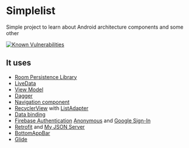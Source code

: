 # Simplelist
Simple project to learn about Android architecture components and some other

[![Known Vulnerabilities](https://snyk.io/test/github/SomeSimpleThings/simplelist/badge.svg?targetFile=app/build.gradle)](https://snyk.io/test/github/SomeSimpleThings/simplelist?targetFile=app/build.gradle)

## It  uses
* [Room Persistence Library](https://developer.android.com/topic/libraries/architecture/room)
* [LiveData](https://developer.android.com/topic/libraries/architecture/livedata)
* [View Model](https://developer.android.com/topic/libraries/architecture/viewmodel)
* [Dagger](https://github.com/google/dagger)
* [Navigation component](https://developer.android.com/guide/navigation/)
* [RecyclerView](https://developer.android.com/reference/androidx/recyclerview/widget/RecyclerView.html) with [ListAdapter](https://developer.android.com/reference/android/support/v7/recyclerview/extensions/ListAdapter)
* [Data binding](https://developer.android.com/topic/libraries/data-binding)
* [Firebase Authentication](https://firebase.google.com/docs/auth/) [Anonymous](https://firebase.google.com/docs/auth/android/anonymous-auth) and [Google Sign-In](https://firebase.google.com/docs/auth/android/google-signin)
* [Retrofit](https://square.github.io/retrofit/) and [My JSON Server](https://my-json-server.typicode.com/) 
* [BottomAppBar](https://material.io/develop/android/components/bottom-app-bar/)
* [Glide](https://github.com/bumptech/glide)


